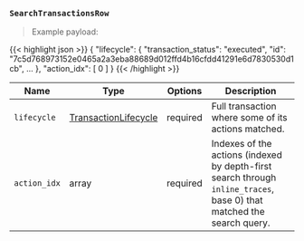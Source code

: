 
### `SearchTransactionsRow`

> Example payload:


{{< highlight json >}}
{
  "lifecycle": {
    "transaction_status": "executed",
    "id": "7c5d768973152e0465a2a3eba88689d012ffd4b16cfdd41291e6d7830530d1cb",
    ...
  },
  "action_idx": [
    0
  ]
}
{{< /highlight >}}


Name | Type | Options | Description
-----|------|---------|------------
`lifecycle` | [TransactionLifecycle](#type-TransactionLifecycle) | required | Full transaction where some of its actions matched.
`action_idx` | array<Number> | required | Indexes of the actions (indexed by depth-first search through `inline_traces`, base 0) that matched the search query.
